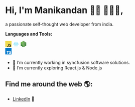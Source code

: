 # Hi, I'm Manikandan 👋🏾 👩🏾‍💻, 
a passionate self-thought web developer from india.

**Languages and Tools:**  

<code><img height="20" src="https://raw.githubusercontent.com/github/explore/80688e429a7d4ef2fca1e82350fe8e3517d3494d/topics/javascript/javascript.png"></code>
<code><img height="20" src="https://raw.githubusercontent.com/github/explore/80688e429a7d4ef2fca1e82350fe8e3517d3494d/topics/react/react.png"></code>
<code><img height="20" src="https://raw.githubusercontent.com/github/explore/80688e429a7d4ef2fca1e82350fe8e3517d3494d/topics/nodejs/nodejs.png"></code>    
<code><img height="20" src="https://raw.githubusercontent.com/github/explore/80688e429a7d4ef2fca1e82350fe8e3517d3494d/topics/typescript/typescript.png"></code>

- 🔭 I’m currently working in syncfusion software solutions.
- 🌱 I’m currently exploring React.js & Node.js

## Find me around the web 🌎: 

- <a href="https://www.linkedin.com/in/manipandian97/">LinkedIn</a> 💼
